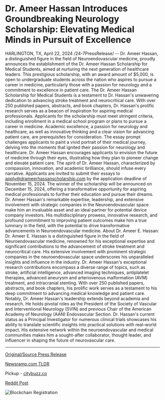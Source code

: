 # Dr. Ameer Hassan Introduces Groundbreaking Neurology Scholarship: Elevating Medical Minds in Pursuit of Excellence

HARLINGTON, TX, April 22, 2024 /24-7PressRelease/ -- Dr. Ameer Hassan, a distinguished figure in the field of Neuroendovascular medicine, proudly announces the establishment of the Dr. Ameer Hassan Scholarship for Medical Students, aimed at nurturing the next generation of healthcare leaders. This prestigious scholarship, with an award amount of $5,000, is open to undergraduate students across the nation who aspires to pursue a career in medicine, particularly those with a passion for neurology and a commitment to excellence in patient care.  The Dr. Ameer Hassan Scholarship for Medical Students is a testament to Dr. Hassan's unwavering dedication to advancing stroke treatment and neurocritical care. With over 250 published papers, abstracts, and book chapters, Dr. Hassan's prolific research serves as a beacon of inspiration for aspiring medical professionals.  Applicants for the scholarship must meet stringent criteria, including enrollment in a medical school program or plans to pursue a career in medicine. Academic excellence, a passion for neurology and healthcare, as well as innovative thinking and a clear vision for advancing patient care, are prerequisites for consideration.  The essay prompt challenges applicants to paint a vivid portrait of their medical journey, delving into the moments that ignited their passion for neurology and healthcare. Dr. Ameer Hassan encourages applicants to envision the future of medicine through their eyes, illustrating how they plan to pioneer change and elevate patient care. The spirit of Dr. Ameer Hassan, characterized by compassion, innovation, and academic brilliance, should infuse every narrative.  Applicants are invited to submit their essays to apply@drameerhassanscholarship.com by the application deadline of November 15, 2024. The winner of the scholarship will be announced on December 15, 2024, offering a transformative opportunity for aspiring medical professionals to further their education and pursue their dreams.  Dr. Ameer Hassan's remarkable expertise, leadership, and extensive involvement with strategic companies in the Neuroendovascular space make him an invaluable asset and an ideal partner for potential device company investors. His multidisciplinary prowess, innovative research, and profound commitment to improving patient outcomes make him a true luminary in the field, with the potential to drive transformative advancements in Neuroendovascular medicine.  About Dr. Ameer E. Hassan:  Dr. Ameer E. Hassan is a distinguished figure in the field of Neuroendovascular medicine, renowned for his exceptional expertise and significant contributions to the advancement of stroke treatment and neurocritical care. His extensive involvement with prominent strategic companies in the neuroendovascular space underscores his unparalleled insights and influence in the industry.  Dr. Ameer Hassan's exceptional research contributions encompass a diverse range of topics, such as stroke, artificial intelligence, advanced imaging techniques, antiplatelet therapies, advanced aneurysm and arteriovenous malformation (AVM) treatment, and intracranial stenting. With over 250 published papers, abstracts, and book chapters, his prolific work serves as a testament to his deep commitment to advancing medical knowledge and patient care.  Notably, Dr. Ameer Hassan's leadership extends beyond academia and research. He holds pivotal roles as the President of the Society of Vascular and Interventional Neurology (SVIN) and previous Chair of the American Academy of Neurology (AAN) Endovascular Section.  Dr. Hassan's current status as a Principal Investigator for numerous clinical trials showcases his ability to translate scientific insights into practical solutions with real-world impact. His extensive network within the neuroendovascular and medical communities makes him a sought-after collaborator, thought leader, and influencer in shaping the future of neurovascular care. 

---

[Original/Source Press Release](https://www.24-7pressrelease.com/press-release/510240/dr-ameer-hassan-introduces-groundbreaking-neurology-scholarship-elevating-medical-minds-in-pursuit-of-excellence)
                    

[Newsramp.com TLDR](https://newsramp.com/curated-news/dr-ameer-hassan-launches-scholarship-for-aspiring-medical-professionals/797c788462752237713346f6c2945c11) 


Pickup - [citybuzz.co](https://citybuzz.co/2024/04/22/dr-ameer-hassan-introduces-groundbreaking-neurology-scholarship-elevating-medical-minds-in-pursuit-of-excellence)
 



[Reddit Post](https://www.reddit.com/r/HealthCareNewsInfo/comments/1ca4f4n/dr_ameer_hassan_launches_scholarship_for_aspiring/) 



![Blockchain Registration](https://cdn.newsramp.app/24-7PressRelease/qrcode/244/22/lunaIIdS.webp)